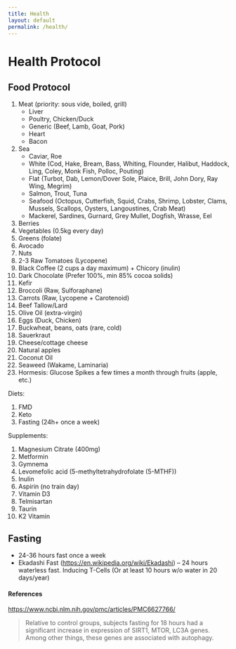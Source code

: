 ```yaml
---
title: Health
layout: default
permalink: /health/
---
```


# Health Protocol

## Food Protocol

1. Meat (priority: sous vide, boiled, grill)
	* Liver
	* Poultry, Chicken/Duck
	* Generic (Beef, Lamb, Goat, Pork)
	* Heart
	* Bacon
2. Sea
	* Caviar, Roe
	* White (Cod, Hake, Bream, Bass, Whiting, Flounder, Halibut, Haddock, Ling, Coley, Monk Fish, Polloc, Pouting)
	* Flat (Turbot, Dab, Lemon/Dover Sole, Plaice, Brill, John Dory, Ray Wing, Megrim)
	* Salmon, Trout, Tuna
	* Seafood (Octopus, Cutterfish, Squid, Crabs, Shrimp, Lobster, Clams, Mussels, Scallops, Oysters, Langoustines, Crab Meat)
	* Mackerel, Sardines, Gurnard, Grey Mullet, Dogfish, Wrasse, Eel
1. Berries
1. Vegetables (0.5kg every day)
2. Greens (folate)
3. Avocado
4. Nuts
1. 2-3 Raw Tomatoes (Lycopene)
2. Black Coffee (2 cups a day maximum) + Chicory (inulin)
3. Dark Chocolate (Prefer 100%, min 85% cocoa solids)
4. Kefir
5. Broccoli (Raw, Sulforaphane)
6. Carrots (Raw, Lycopene + Carotenoid)
7. Beef Tallow/Lard
8. Olive Oil (extra-virgin)
9. Eggs (Duck, Chicken)
10. Buckwheat, beans, oats (rare, cold)
11. Sauerkraut
12. Cheese/cottage cheese
13. Natural apples
14. Coconut Oil
15. Seaweed (Wakame, Laminaria)
16. Hormesis: Glucose Spikes a few times a month through fruits (apple, etc.)
	
Diets:

1. FMD
2. Keto
3. Fasting (24h+ once a week)

Supplements:

1. Magnesium Citrate (400mg)
2. Metformin
3. Gymnema
3. Levomefolic acid (5-methyltetrahydrofolate (5-MTHF))
4. Inulin
5. Aspirin (no train day)
6. Vitamin D3
6. Telmisartan
7. Taurin
8. K2 Vitamin



## Fasting

* 24-36 hours fast once a week
* Ekadashi Fast (https://en.wikipedia.org/wiki/Ekadashi) – 24 hours waterless fast. Inducing T-Cells (Or at least 10 hours w/o water in 20 days/year)

#### References

https://www.ncbi.nlm.nih.gov/pmc/articles/PMC6627766/
> Relative to control groups, subjects fasting for 18 hours had a significant increase in expression of SIRT1, MTOR, LC3A genes.
> Among other things, these genes are associated with autophagy. 
